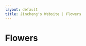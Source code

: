 ```yaml
---
layout: default
title: Jincheng's Website | Flowers
---
```


# Flowers
	

<script type="text/javascript" src="/users/jcyang/plugin/processing.min.js"></script>
<div text-align="center">
<canvas data-processing-sources="Flower.pde"></canvas>
</div>